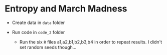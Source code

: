 # Entropy and March Madness

- Create data in `data` folder

- Run code in `code_2` folder
	- Run the six `R` files a1,a2,b1,b2,b3,b4 in order to repeat results. I didn't set random seeds though...


